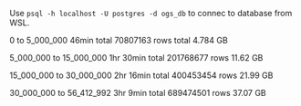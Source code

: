 Use `psql -h localhost -U postgres -d ogs_db` to connec to database from WSL.

0 to 5_000_000
46min
total 70807163 rows
total 4.784 GB

5_000_000 to 15_000_000
1hr 30min
total 201768677 rows
11.62 GB

15_000_000 to 30_000_000
2hr 16min
total 400453454 rows
21.99 GB

30_000_000 to 56_412_992
3hr 9min
total 689474501 rows
37.07 GB

